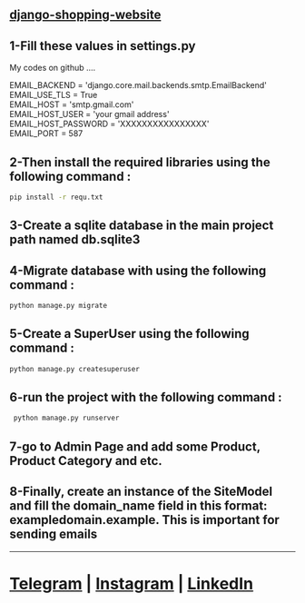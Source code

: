 ## [django-shopping-website](https://github.com/sajjadahmadizad)

## 1-Fill these values ​​in settings.py
My codes on github
....

EMAIL_BACKEND = 'django.core.mail.backends.smtp.EmailBackend' <br/>
EMAIL_USE_TLS = True <br/>
EMAIL_HOST = 'smtp.gmail.com' <br/>
EMAIL_HOST_USER = 'your gmail address' <br/>
EMAIL_HOST_PASSWORD = 'XXXXXXXXXXXXXXXX' <br/>
EMAIL_PORT = 587 <br/>

## 2-Then install the required libraries using the following command : 
```bash
pip install -r requ.txt
```
 
## 3-Create a sqlite database in the main project path named db.sqlite3<br/>
## 4-Migrate database with using the following command : 
```bash
python manage.py migrate
```
## 5-Create a SuperUser using the following command : 
```bash
python manage.py createsuperuser
```
## 6-run the project with the following command :
```bash
 python manage.py runserver
```
## 7-go to Admin Page and add some Product, Product Category and etc.

## 8-Finally, create an instance of the SiteModel and fill the domain_name field in this format: exampledomain.example. This is important for sending emails
<hr>

# [Telegram](https://t.me/sajjad_a_b) | [Instagram](https://instagram.com/sajjad_ahmadizad) | [LinkedIn](https://www.linkedin.com/in/ahmadizad/) 
